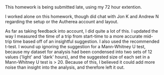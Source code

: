 This homework is being submitted late, using my 72 hour extention. 

I worked alone on this homework, though did chat with Jon K and Andrew N regarding the setup or the Autherea account and layout. 

As far as taking feedback into account, I did quite a lot of this. I updated the way I measured the time of a trip from start-time to a more accurate mid-trip time based off of an insightful suggestion. I also used the recommended t-test. I wound up ignoring the suggestion for a Mann-Whitney U test, because my dataset for analysis had been condensed into two sets of 12 values ('light' and 'dark' hours), and the suggested size of each set in a Mann-Whitney U test is > 20. Because of this, I believed it could add more noise than insight into the analysis, and therefore left it out. 
